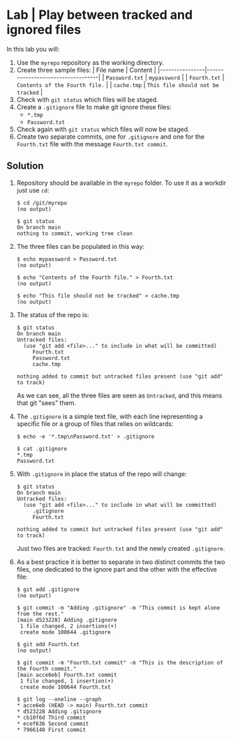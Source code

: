 # Lab | Play between tracked and ignored files

In this lab you will:

1. Use the `myrepo` repository as the working directory.
2. Create three sample files:
   | File name      | Content                           |
   |----------------|-----------------------------------|
   | `Password.txt` | `mypassword`                      |
   | `Fourth.txt`   | `Contents of the Fourth file.`    |
   | `cache.tmp`    | `This file should not be tracked` |
3. Check with `git status` which files will be staged.
4. Create a `.gitignore` file to make git ignore these files:
   - `*.tmp`
   - `Password.txt`
5. Check again with `git status` which files will now be staged.
6. Create two separate commits, one for `.gitignore` and one for the `Fourth.txt`
   file with the message `Fourth.txt commit`.

## Solution

1. Repository should be available in the `myrepo` folder. To use it as a workdir
   just use `cd`:

   ```console
   $ cd /git/myrepo
   (no output)

   $ git status
   On branch main
   nothing to commit, working tree clean
   ```

2. The three files can be populated in this way:

   ```console
   $ echo mypassword > Password.txt
   (no output)

   $ echo "Contents of the Fourth file." > Fourth.txt
   (no output)

   $ echo "This file should not be tracked" > cache.tmp
   (no output)
   ```

3. The status of the repo is:

   ```console
   $ git status
   On branch main
   Untracked files:
     (use "git add <file>..." to include in what will be committed)
        Fourth.txt
        Password.txt
        cache.tmp

   nothing added to commit but untracked files present (use "git add" to track)
   ```

   As we can see, all the three files are seen as `Untracked`, and this means
   that git "sees" them.

4. The `.gitignore` is a simple text file, with each line representing a
   specific file or a group of files that relies on wildcards:

   ```console
   $ echo -e '*.tmp\nPassword.txt' > .gitignore

   $ cat .gitignore
   *.tmp
   Password.txt
   ```

5. With `.gitignore` in place the status of the repo will change:

   ```console
   $ git status
   On branch main
   Untracked files:
     (use "git add <file>..." to include in what will be committed)
        .gitignore
        Fourth.txt

   nothing added to commit but untracked files present (use "git add" to track)
   ```

   Just two files are tracked: `Fourth.txt` and the newly created `.gitignore`.

6. As a best practice it is better to separate in two distinct commits the two
   files, one dedicated to the ignore part and the other with the effective
   file:

   ```console
   $ git add .gitignore
   (no output)

   $ git commit -m "Adding .gitignore" -m "This commit is kept alone from the rest."
   [main d523228] Adding .gitignore
    1 file changed, 2 insertions(+)
    create mode 100644 .gitignore

   $ git add Fourth.txt
   (no output)

   $ git commit -m "Fourth.txt commit" -m "This is the description of the Fourth commit."
   [main acce6eb] Fourth.txt commit
    1 file changed, 1 insertion(+)
    create mode 100644 Fourth.txt

   $ git log --oneline --graph
   * acce6eb (HEAD -> main) Fourth.txt commit
   * d523228 Adding .gitignore
   * cb10f6d Third commit
   * ecef636 Second commit
   * 7966140 First commit
   ```
